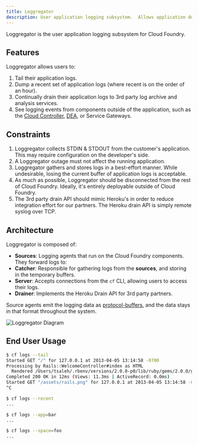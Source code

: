 ```yaml
---
title: Loggregator
description: User application logging subsystem.  Allows application developers to access the logs from their applications and spaces.
---
```


Loggregator is the user application logging subsystem for Cloud Foundry.

## Features

Loggregator allows users to:

1. Tail their application logs.
1. Dump a recent set of application logs (where recent is on the order of an hour).
1. Continually drain their application logs to 3rd party log archive and analysis services.
1. See logging events from components outside of the application, such as the [Cloud Controller](./cloud-controller.html), [DEA](./execution-agent.html), or Service Gateways.

## Constraints

1. Loggregator collects STDIN & STDOUT from the customer's application.  This may require configuration on the developer's side.
1. A Loggregator outage must not affect the running application.
1. Loggregator gathers and stores logs in a best-effort manner.  While undesirable, losing the current buffer of application logs is acceptable.
1. As much as possible, Loggregator should be disconnected from the rest of Cloud Foundry.  Ideally, it's entirely deployable outside of Cloud Foundry.
1. The 3rd party drain API should mimic Heroku's in order to reduce integration effort for our partners.  The Heroku drain API is simply remote syslog over TCP.

## Architecture

Loggregator is composed of:

* **Sources**: Logging agents that run on the Cloud Foundry components.  They forward logs to:
* **Catcher**: Responsible for gathering logs from the **sources**, and storing in the temporary buffers.
* **Server**: Accepts connections from the `cf` CLI, allowing users to access their logs.
* **Drainer**: Implements the Heroku Drain API for 3rd party partners.

Source agents emit the logging data as [protocol-buffers](https://code.google.com/p/protobuf/), and the data stays in that format throughout the system.

![Loggregator Diagram](/images/loggregator.png)

## End User Usage

``` bash
$ cf logs --tail
Started GET "/" for 127.0.0.1 at 2013-04-05 13:14:58 -0700
Processing by Rails::WelcomeController#index as HTML
  Rendered /Users/tsaleh/.rbenv/versions/2.0.0-p0/lib/ruby/gems/2.0.0/gems/railties-4.0.0.beta1/lib/rails/templates/rails/welcome/index.html.erb (1.9ms)
Completed 200 OK in 12ms (Views: 11.3ms | ActiveRecord: 0.0ms)
Started GET "/assets/rails.png" for 127.0.0.1 at 2013-04-05 13:14:58 -0700
^C

$ cf logs --recent
...

$ cf logs --app=bar
...

$ cf logs --space=foo
...
```


